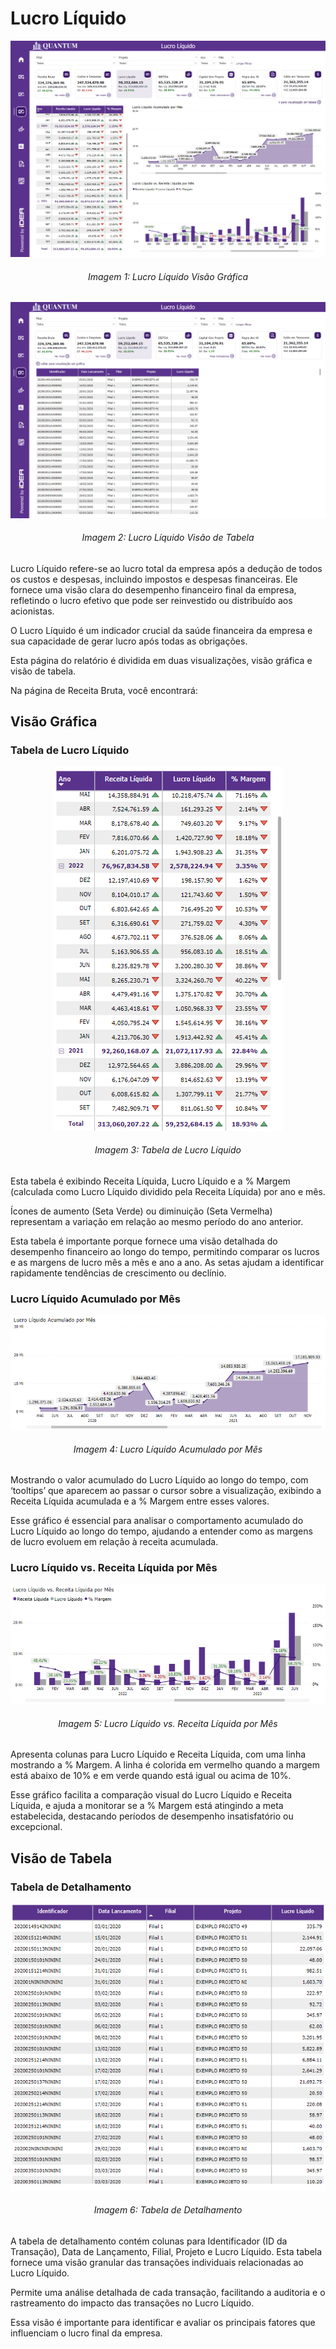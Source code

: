 # Lucro Líquido

<p><div align="center">
  <img src="../assets/contabilidade_ll_page1.png" alt="Lucro Líquido Page 1">
  <h6>Imagem 1: Lucro Líquido Visão Gráfica</h6>
  <img src="../assets/contabilidade_ll_page2.png" alt="Lucro Líquido Page 2">
  <h6>Imagem 2: Lucro Líquido Visão de Tabela</h6>
</div></p>

Lucro Líquido refere-se ao lucro total da empresa após a dedução de todos os custos e despesas, incluindo impostos e despesas financeiras. Ele fornece uma visão clara do desempenho financeiro final da empresa, refletindo o lucro efetivo que pode ser reinvestido ou distribuído aos acionistas. 

O Lucro Líquido é um indicador crucial da saúde financeira da empresa e sua capacidade de gerar lucro após todas as obrigações.

Esta página do relatório é dividida em duas visualizações, visão gráfica e visão de tabela.

Na página de Receita Bruta, você encontrará:

## Visão Gráfica
### Tabela de Lucro Líquido

<div align="center">
  <img src="../assets/contabilidade_ll_tabela_mes.png" alt="Tabela de Lucro Líquido">
  <h6>Imagem 3: Tabela de Lucro Líquido</h6>
</div>

Esta tabela é exibindo Receita Líquida, Lucro Líquido e a % Margem (calculada como Lucro Líquido dividido pela Receita Líquida) por ano e mês. 

Ícones de aumento (Seta Verde) ou diminuição (Seta Vermelha) representam a variação em relação ao mesmo período do ano anterior. 

Esta tabela é importante porque fornece uma visão detalhada do desempenho financeiro ao longo do tempo, permitindo comparar os lucros e as margens de lucro mês a mês e ano a ano. As setas ajudam a identificar rapidamente tendências de crescimento ou declínio.

### Lucro Líquido Acumulado por Mês

<div align="center">
  <img src="../assets/contabilidade_ll_acumulado.png" alt="Lucro Líquido Acumulado por Mês">
  <h6>Imagem 4: Lucro Líquido Acumulado por Mês</h6>
</div>

Mostrando o valor acumulado do Lucro Líquido ao longo do tempo, com ‘tooltips’ que aparecem ao passar o cursor sobre a visualização, exibindo a Receita Líquida acumulada e a % Margem entre esses valores. 

Esse gráfico é essencial para analisar o comportamento acumulado do Lucro Líquido ao longo do tempo, ajudando a entender como as margens de lucro evoluem em relação à receita acumulada.

### Lucro Líquido vs. Receita Líquida por Mês

<div align="center">
  <img src="../assets/contabilidade_ll_lucro_receita.png" alt="Lucro Líquido vs. Receita Líquida por Mês">
  <h6>Imagem 5: Lucro Líquido vs. Receita Líquida por Mês</h6>
</div>

Apresenta colunas para Lucro Líquido e Receita Líquida, com uma linha mostrando a % Margem. A linha é colorida em vermelho quando a margem está abaixo de 10% e em verde quando está igual ou acima de 10%. 

Esse gráfico facilita a comparação visual do Lucro Líquido e Receita Líquida, e ajuda a monitorar se a % Margem está atingindo a meta estabelecida, destacando períodos de desempenho insatisfatório ou excepcional.

## Visão de Tabela
### Tabela de Detalhamento

<div align="center">
  <img src="../assets/contabilidade_ll_tabela_detalhes.png" alt="Tabela de Detalhamento">
  <h6>Imagem 6: Tabela de Detalhamento</h6>
</div>

A tabela de detalhamento contém colunas para Identificador (ID da Transação), Data de Lançamento, Filial, Projeto e Lucro Líquido. Esta tabela fornece uma visão granular das transações individuais relacionadas ao Lucro Líquido. 

Permite uma análise detalhada de cada transação, facilitando a auditoria e o rastreamento do impacto das transações no Lucro Líquido. 

Essa visão é importante para identificar e avaliar os principais fatores que influenciam o lucro final da empresa.
